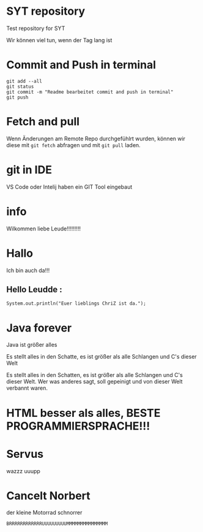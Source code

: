 # SYT repository
Test repository for SYT

Wir können viel tun, wenn der Tag lang ist

# Commit and Push in terminal

````
git add --all
git status
git commit -m "Readme bearbeitet commit and push in terminal"
git push
````

# Fetch and pull
Wenn Änderungen am Remote Repo durchgefühlrt wurden, können wir diese mit `git fetch` abfragen und mit `git pull` laden.

# git in IDE
VS Code oder Intelij haben ein GIT Tool eingebaut

# info
Wilkommen liebe Leude!!!!!!!!!

# Hallo
Ich bin auch da!!!

## Hello Leudde :
````
System.out.println("Euer lieblings ChriZ ist da.");
````

# Java forever
Java ist größer alles

Es stellt alles in den Schatte, es ist größer als alle Schlangen und C's dieser Welt

Es stellt alles in den Schatten, es ist größer als alle Schlangen und C's dieser Welt.
Wer was anderes sagt, soll gepeinigt und von dieser Welt verbannt waren.

# HTML besser als alles, BESTE PROGRAMMIERSPRACHE!!!
# Servus
wazzz uuupp


# Cancelt Norbert
der kleine Motorrad schnorrer

`BRRRRRRRRRRRRUUUUUUUUUMMMMMMMMMMMMMMM`